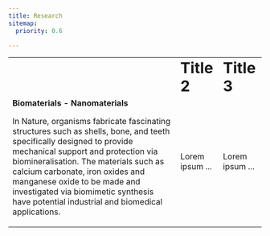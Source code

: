 ```yaml
---
title: Research
sitemap:
  priority: 0.6

---
```

<table border="0"> <tr> <td></td> <td><b style="font-size:30px">Title 2</b></td> <td><b style="font-size:30px">Title 3</b></td> </tr> <tr> <td><b>Biomaterials - Nanomaterials</b>

In Nature, organisms fabricate fascinating structures such as shells, bone, and teeth specifically designed to provide mechanical support and protection via biomineralisation. The materials such as calcium carbonate, iron oxides and manganese oxide to be made and investigated via biomimetic synthesis have potential industrial and biomedical applications.</td>
<td>Lorem ipsum ...</td>
<td>Lorem ipsum ...</td>
</tr>
</table>